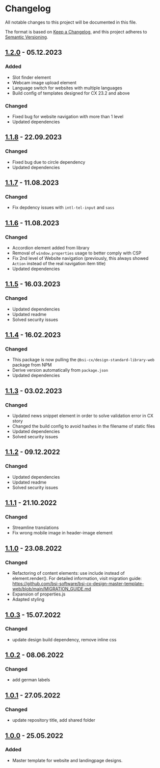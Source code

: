 # Changelog

All notable changes to this project will be documented in this file.

The format is based on [Keep a Changelog](https://keepachangelog.com/en/1.0.0/), and this project adheres
to [Semantic Versioning](https://semver.org/spec/v2.0.0.html).

## [1.2.0] - 05.12.2023

### Added
* Slot finder element
* Webcam image upload element
* Language switch for websites with multiple languages
* Build config of templates designed for CX 23.2 and above

### Changed
* Fixed bug for website navigation with more than 1 level
* Updated dependencies

[1.2.0]: https://github.com/bsi-software/bsi-cx-design-master-template-web/releases/tag/1.2.0

## [1.1.8] - 22.09.2023

### Changed
* Fixed bug due to circle dependency
* Updated dependencies

[1.1.8]: https://github.com/bsi-software/bsi-cx-design-master-template-web/releases/tag/1.1.8

## [1.1.7] - 11.08.2023

### Changed

* Fix depdency issues with `intl-tel-input` and `sass`

[1.1.7]: https://github.com/bsi-software/bsi-cx-design-master-template-web/releases/tag/1.1.7


## [1.1.6] - 11.08.2023

### Changed

* Accordion element added from library
* Removal of `window.properties` usage to better comply with CSP
* Fix 2nd level of Website navigation (previously, this always showed `Action` instead of the real navigation item title)
* Updated dependencies

[1.1.6]: https://github.com/bsi-software/bsi-cx-design-master-template-web/releases/tag/1.1.6


## [1.1.5] - 16.03.2023

### Changed

* Updated dependencies
* Updated readme
* Solved security issues

[1.1.5]: https://github.com/bsi-software/bsi-cx-design-master-template-web/releases/tag/1.1.5


## [1.1.4] - 16.02.2023

### Changed

* This package is now pulling the `@bsi-cx/design-standard-library-web` package from NPM
* Derive version automatically from `package.json`
* Updated dependencies

[1.1.4]: https://github.com/bsi-software/bsi-cx-design-master-template-web/releases/tag/1.1.4

## [1.1.3] - 03.02.2023

### Changed

* Updated news snippet element in order to solve validation error in CX story
* Changed the build config to avoid hashes in the filename of static files
* Updated dependencies
* Solved security issues

[1.1.3]: https://github.com/bsi-software/bsi-cx-design-master-template-web/releases/tag/1.1.3

## [1.1.2] - 09.12.2022

### Changed

* Updated dependencies
* Updated readme
* Solved security issues

[1.1.2]: https://github.com/bsi-software/bsi-cx-design-master-template-web/releases/tag/1.1.2


## [1.1.1] - 21.10.2022

### Changed

* Streamline translations
* Fix wrong mobile image in header-image element

[1.1.1]: https://github.com/bsi-software/bsi-cx-design-master-template-web/releases/tag/1.1.1


## [1.1.0] - 23.08.2022

### Changed

* Refactoring of content elements: use include instead of element.render(). For detailed information, visit migration guide: https://github.com/bsi-software/bsi-cx-design-master-template-web/blob/main/MIGRATION_GUIDE.md
* Expansion of properties.js
* Adapted styling

[1.1.0]: https://github.com/bsi-software/bsi-cx-design-master-template-web/releases/tag/1.1.0


## [1.0.3] - 15.07.2022

### Changed

* update design build dependency, remove inline css

[1.0.3]: https://github.com/bsi-software/bsi-cx-design-master-template-web/releases/tag/1.0.3


## [1.0.2] - 08.06.2022

### Changed

* add german labels

[1.0.2]: https://github.com/bsi-software/bsi-cx-design-master-template-web/releases/tag/1.0.2


## [1.0.1] - 27.05.2022

### Changed

* update repository title, add shared folder

[1.0.1]: https://github.com/bsi-software/bsi-cx-design-master-template-web/releases/tag/1.0.1


## [1.0.0] - 25.05.2022

### Added

* Master template for website and landingpage designs.

[1.0.0]: https://github.com/bsi-software/bsi-cx-design-master-template-web/releases/tag/1.0.0
